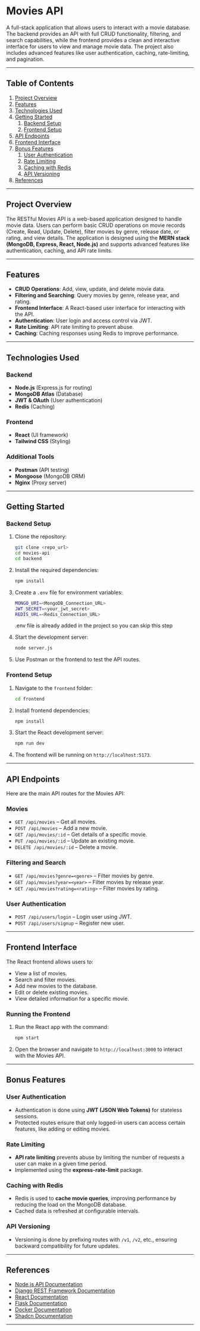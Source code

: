 # Movies API

A full-stack application that allows users to interact with a movie database. The backend provides an API with full CRUD functionality, filtering, and search capabilities, while the frontend provides a clean and interactive interface for users to view and manage movie data. The project also includes advanced features like user authentication, caching, rate-limiting, and pagination.

---

## **Table of Contents**
1. [Project Overview](#project-overview)
2. [Features](#features)
3. [Technologies Used](#technologies-used)
4. [Getting Started](#getting-started)
    1. [Backend Setup](#backend-setup)
    2. [Frontend Setup](#frontend-setup)
5. [API Endpoints](#api-endpoints)
6. [Frontend Interface](#frontend-interface)
7. [Bonus Features](#bonus-features)
    1. [User Authentication](#user-authentication)
    2. [Rate Limiting](#rate-limiting)
    3. [Caching with Redis](#caching-with-redis)
    4. [API Versioning](#api-versioning)
8. [References](#references)

---

## **Project Overview**

The RESTful Movies API is a web-based application designed to handle movie data. Users can perform basic CRUD operations on movie records (Create, Read, Update, Delete), filter movies by genre, release date, or rating, and view details. The application is designed using the **MERN stack (MongoDB, Express, React, Node.js)** and supports advanced features like authentication, caching, and API rate limits.

---

## **Features**

- **CRUD Operations**: Add, view, update, and delete movie data.
- **Filtering and Searching**: Query movies by genre, release year, and rating.
- **Frontend Interface**: A React-based user interface for interacting with the API.
- **Authentication**: User login and access control via JWT.
- **Rate Limiting**: API rate limiting to prevent abuse.
- **Caching**: Caching responses using Redis to improve performance.

---

## **Technologies Used**

### **Backend**
- **Node.js** (Express.js for routing)
- **MongoDB Atlas** (Database)
- **JWT & OAuth** (User authentication)
- **Redis** (Caching)
  
### **Frontend**
- **React** (UI framework)
- **Tailwind CSS** (Styling)

### **Additional Tools**
- **Postman** (API testing)
- **Mongoose** (MongoDB ORM)
- **Nginx** (Proxy server)
  
---

## **Getting Started**

### **Backend Setup**

1. Clone the repository:
   ```bash
   git clone <repo_url>
   cd movies-api
   cd backend
   ```

2. Install the required dependencies:
   ```bash
   npm install
   ```

3. Create a `.env` file for environment variables:
   ```bash
   MONGO_URI=<MongoDB_Connection_URL>
   JWT_SECRET=<your_jwt_secret>
   REDIS_URL=<Redis_Connection_URL>
   ```
   .env file is already added in the project so you can skip this step

4. Start the development server:
   ```bash
   node server.js
   ```

5. Use Postman or the frontend to test the API routes.

### **Frontend Setup**

1. Navigate to the `frontend` folder:
   ```bash
   cd frontend
   ```

2. Install frontend dependencies:
   ```bash
   npm install
   ```

3. Start the React development server:
   ```bash
   npm run dev
   ```

4. The frontend will be running on `http://localhost:5173`.

---

## **API Endpoints**

Here are the main API routes for the Movies API:

### **Movies**
- `GET /api/movies` – Get all movies.
- `POST /api/movies` – Add a new movie.
- `GET /api/movies/:id` – Get details of a specific movie.
- `PUT /api/movies/:id` – Update an existing movie.
- `DELETE /api/movies/:id` – Delete a movie.

### **Filtering and Search**
- `GET /api/movies?genre=<genre>` – Filter movies by genre.
- `GET /api/movies?year=<year>` – Filter movies by release year.
- `GET /api/movies?rating=<rating>` – Filter movies by rating.

### **User Authentication**
- `POST /api/users/login` – Login user using JWT.
- `POST /api/users/signup` – Register new user.

---

## **Frontend Interface**

The React frontend allows users to:
- View a list of movies.
- Search and filter movies.
- Add new movies to the database.
- Edit or delete existing movies.
- View detailed information for a specific movie.

### **Running the Frontend**
1. Run the React app with the command:
   ```bash
   npm start
   ```
2. Open the browser and navigate to `http://localhost:3000` to interact with the Movies API.

---

## **Bonus Features**

### **User Authentication**
- Authentication is done using **JWT (JSON Web Tokens)** for stateless sessions.
- Protected routes ensure that only logged-in users can access certain features, like adding or editing movies.

### **Rate Limiting**
- **API rate limiting** prevents abuse by limiting the number of requests a user can make in a given time period.
- Implemented using the **express-rate-limit** package.

### **Caching with Redis**
- Redis is used to **cache movie queries**, improving performance by reducing the load on the MongoDB database.
- Cached data is refreshed at configurable intervals.

### **API Versioning**
- Versioning is done by prefixing routes with `/v1`, `/v2`, etc., ensuring backward compatibility for future updates.

---

## **References**

- [Node.js API Documentation](https://nodejs.org/en/docs/)
- [Django REST Framework Documentation](https://www.django-rest-framework.org/)
- [React Documentation](https://reactjs.org/docs/getting-started.html)
- [Flask Documentation](https://flask.palletsprojects.com/)
- [Docker Documentation](https://docs.docker.com/)
- [Shadcn Documentation](https://shadcn.dev/)

---
